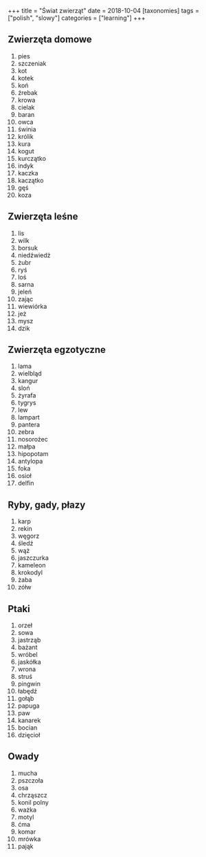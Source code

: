 +++
title = "Świat zwierząt"
date = 2018-10-04
[taxonomies]
tags = ["polish", "slowy"]
categories = ["learning"]
+++
## Zwierzęta domowe
1. pies
2. szczeniak
3. kot
4. kotek
5. koń
6. źrebak
7. krowa
8. cielak
9. baran
10. owca
11. świnia
12. królik
13. kura
14. kogut
15. kurczątko
16. indyk
17. kaczka
18. kaczątko
19. gęś
20. koza

## Zwierzęta leśne
1. lis
2. wilk
3. borsuk
4. niedźwiedż
5. żubr
6. ryś
7. loś
8. sarna
9. jeleń
10. zając
11. wiewiórka
12. jeż
13. mysz
14. dzik

## Zwierzęta egzotyczne
1. lama
2. wielbląd
3. kangur
4. sloń
5. żyrafa
6. tygrys
7. lew
8. lampart
9. pantera
10. zebra
11. nosorożec
12. małpa
13. hipopotam
14. antylopa
15. foka
16. osioł
17. delfin

## Ryby, gady, płazy
1. karp
2. rekin
3. węgorz
4. śledź
5. wąż
6. jaszczurka
7. kameleon
8. krokodyl
9. żaba
10. zółw

## Ptaki
1. orzeł
2. sowa
3. jastrząb
4. bażant
5. wróbel
6. jaskółka
7. wrona
8. struś
9. pingwin
10. łabędź
11. gołąb
12. papuga
13. paw
14. kanarek
15. bocian
16. dzięcioł

## Owady
1. mucha
2. pszczoła
3. osa
4. chrząszcz
5. konil polny
6. ważka
7. motyl
8. ćma
9. komar
10. mrówka
11. pająk